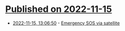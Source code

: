 # [Published on 2022-11-15](index.md)

* [2022-11-15, 13:06:50](https://news.ycombinator.com/item?id=33608671) - [Emergency SOS via satellite](https://www.apple.com/newsroom/2022/11/emergency-sos-via-satellite-available-today-on-iphone-14-lineup/)
